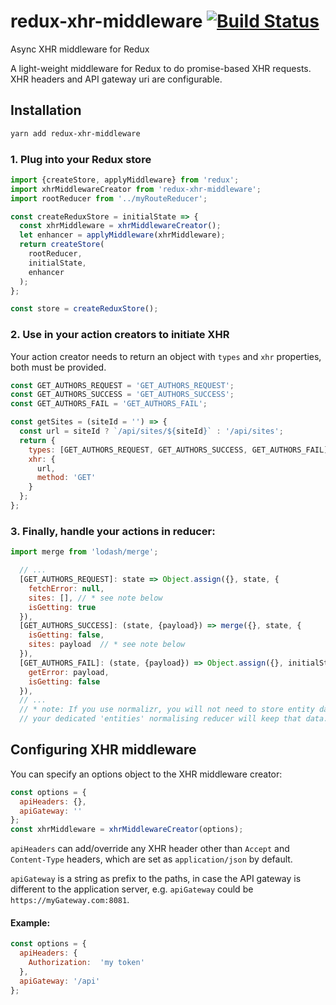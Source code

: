 # redux-xhr-middleware  [![Build Status](https://travis-ci.org/celikmus/redux-xhr-middleware.svg?branch=master)](https://travis-ci.org/celikmus/redux-xhr-middleware?branch=master)
Async XHR middleware for Redux

A light-weight middleware for Redux to do promise-based XHR requests. XHR headers and API gateway uri are configurable.

## Installation
```sh
yarn add redux-xhr-middleware
```

### 1. Plug into your Redux store

```javascript
import {createStore, applyMiddleware} from 'redux';
import xhrMiddlewareCreator from 'redux-xhr-middleware';
import rootReducer from '../myRouteReducer';

const createReduxStore = initialState => {
  const xhrMiddleware = xhrMiddlewareCreator();
  let enhancer = applyMiddleware(xhrMiddleware);
  return createStore(
    rootReducer,
    initialState,
    enhancer
  );
};

const store = createReduxStore();

```
### 2. Use in your action creators to initiate XHR
Your action creator needs to return an object with `types` and `xhr` properties, both must be provided.
```javascript
const GET_AUTHORS_REQUEST = 'GET_AUTHORS_REQUEST';
const GET_AUTHORS_SUCCESS = 'GET_AUTHORS_SUCCESS';
const GET_AUTHORS_FAIL = 'GET_AUTHORS_FAIL';

const getSites = (siteId = '') => {
  const url = siteId ? `/api/sites/${siteId}` : '/api/sites';
  return {
    types: [GET_AUTHORS_REQUEST, GET_AUTHORS_SUCCESS, GET_AUTHORS_FAIL],
    xhr: {
      url,
      method: 'GET'
    }
  };
};
```
### 3. Finally, handle your actions in reducer:
```javascript
import merge from 'lodash/merge';

  // ...
  [GET_AUTHORS_REQUEST]: state => Object.assign({}, state, {
    fetchError: null,
    sites: [], // * see note below
    isGetting: true
  }),
  [GET_AUTHORS_SUCCESS]: (state, {payload}) => merge({}, state, {
    isGetting: false,
    sites: payload  // * see note below
  }),
  [GET_AUTHORS_FAIL]: (state, {payload}) => Object.assign({}, initialState, {
    getError: payload,
    isGetting: false
  }),
  // ...
  // * note: If you use normalizr, you will not need to store entity data in these reducers,
  // your dedicated 'entities' normalising reducer will keep that data.
```
## Configuring XHR middleware
You can specify an options object to the XHR middleware creator:

```javascript
const options = {
  apiHeaders: {},
  apiGateway: ''
};
const xhrMiddleware = xhrMiddlewareCreator(options);
```

```apiHeaders``` can add/override any XHR header other than ```Accept``` and ```Content-Type``` headers, which are set as ```application/json``` by default.

```apiGateway``` is a string as prefix to the paths, in case the API gateway is different to the application server, e.g. ```apiGateway``` could be ```https://myGateway.com:8081```.

#### Example:
```javascript
const options = {
  apiHeaders: {
    Authorization:  'my token'
  },
  apiGateway: '/api'
};
```
